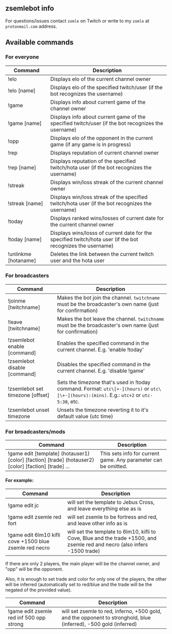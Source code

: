 ## zsemlebot info
For questions/issues contact `zomle` on Twitch or write to my `zomle` at `protonmail.com` address.

## Available commands
### For everyone

|    Command |  Description |
|------------|--------------|
| !elo | Displays elo of the current channel owner |
| !elo [name] | Displays elo of the specified twitch/user (if the bot recognizes the username) |
| !game | Displays info about current game of the channel owner |
| !game [name] | Displays info about current game of the specified twitch/user (if the bot recognizes the username) |
| !opp | Displays elo of the opponent in the current game (if any game is in progress) |
| !rep | Displays reputation of current channel owner |
| !rep [name] | Displays reputation of the specified twitch/hota user (if the bot recognizes the username) |
| !streak | Displays win/loss streak of the current channel owner |
| !streak [name] | Displays win/loss streak of the specified twitch/hota user (if the bot recognizes the username) |
| !today | Displays ranked wins/losses of current date for the current channel owner |
| !today [name] | Displays wins/losss of current date for the specified twitch/hota user (if the bot recognizes the username) |
| !unlinkme [hotaname] | Deletes the link between the current twitch user and the hota user |

### For broadcasters

|    Command |  Description |
|------------|--------------|
| !joinme [twitchname] | Makes the bot join the channel. `twitchname` must be the broadcaster's own name (just for confirmation) |
| !leave [twitchname] | Makes the bot leave the channel. `twitchname` must be the broadcaster's own name (just for confirmation) |
| !zsemlebot enable [command] | Enables the specified command in the current channel. E.g. 'enable !today' |
| !zsemlebot disable [command] | Disables the specified command in the current channel. E.g. 'disable !game' |
| !zsemlebot set timezone [offset]| Sets the timezone that's used in !today command. Format: `utc\[+-](hours)` or `utc\[\+-](hours):(mins)`. E.g.: `utc+2` or `utc-5:30`, etc. |
| !zsemlebot unset timezone | Unsets the timezone reverting it to it's default value (utc time) |

### For broadcasters/mods

| Command | Description |
|------------|-------------|
| !game edit [template] (hotauser1) [color] [faction] [trade] (hotauser2) [color] [faction] [trade] ... | This sets info for current game. Any parameter can be omitted. |

#### For example:

| Command | Description |
|------------|-------------|
| !game edit jc | will set the template to Jebus Cross, and leave everything else as is |
| !game edit zsemle red fort | will set zsemle to be fortress and red, and leave other info as is |
| !game edit 6lm10 kifli cove +1500 blue zsemle red necro | will set the template to 6lm10, kifli to Cove, Blue and the trade +1500, and zsemle red and necro (also infers -1500 trade) |

If there are only 2 players, the main player will be the channel owner, and "opp" will be the opponent.

Also, it is enough to set trade and color for only one of the players, the other will be inferred (automatically set to red/blue and the trade will be the negated of the provided value).

| Command | Description |
|------------|-------------|
| !game edit zsemle red inf 500 opp strong | will set zsemle to red, inferno, +500 gold, and the opponent to stronghold, blue (inferred), -500 gold (inferred) |


